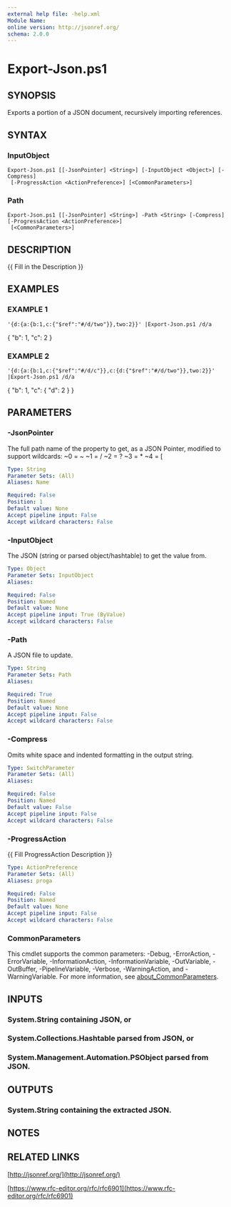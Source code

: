 ```yaml
---
external help file: -help.xml
Module Name:
online version: http://jsonref.org/
schema: 2.0.0
---
```


# Export-Json.ps1

## SYNOPSIS
Exports a portion of a JSON document, recursively importing references.

## SYNTAX

### InputObject
```
Export-Json.ps1 [[-JsonPointer] <String>] [-InputObject <Object>] [-Compress]
 [-ProgressAction <ActionPreference>] [<CommonParameters>]
```

### Path
```
Export-Json.ps1 [[-JsonPointer] <String>] -Path <String> [-Compress] [-ProgressAction <ActionPreference>]
 [<CommonParameters>]
```

## DESCRIPTION
{{ Fill in the Description }}

## EXAMPLES

### EXAMPLE 1
```
'{d:{a:{b:1,c:{"$ref":"#/d/two"}},two:2}}' |Export-Json.ps1 /d/a
```

{
  "b": 1,
  "c": 2
}

### EXAMPLE 2
```
'{d:{a:{b:1,c:{"$ref":"#/d/c"}},c:{d:{"$ref":"#/d/two"}},two:2}}' |Export-Json.ps1 /d/a
```

{
  "b": 1,
  "c": {
    "d": 2
  }
}

## PARAMETERS

### -JsonPointer
The full path name of the property to get, as a JSON Pointer, modified to support wildcards:
~0 = ~  ~1 = /  ~2 = ?  ~3 = *  ~4 = [

```yaml
Type: String
Parameter Sets: (All)
Aliases: Name

Required: False
Position: 1
Default value: None
Accept pipeline input: False
Accept wildcard characters: False
```

### -InputObject
The JSON (string or parsed object/hashtable) to get the value from.

```yaml
Type: Object
Parameter Sets: InputObject
Aliases:

Required: False
Position: Named
Default value: None
Accept pipeline input: True (ByValue)
Accept wildcard characters: False
```

### -Path
A JSON file to update.

```yaml
Type: String
Parameter Sets: Path
Aliases:

Required: True
Position: Named
Default value: None
Accept pipeline input: False
Accept wildcard characters: False
```

### -Compress
Omits white space and indented formatting in the output string.

```yaml
Type: SwitchParameter
Parameter Sets: (All)
Aliases:

Required: False
Position: Named
Default value: False
Accept pipeline input: False
Accept wildcard characters: False
```

### -ProgressAction
{{ Fill ProgressAction Description }}

```yaml
Type: ActionPreference
Parameter Sets: (All)
Aliases: proga

Required: False
Position: Named
Default value: None
Accept pipeline input: False
Accept wildcard characters: False
```

### CommonParameters
This cmdlet supports the common parameters: -Debug, -ErrorAction, -ErrorVariable, -InformationAction, -InformationVariable, -OutVariable, -OutBuffer, -PipelineVariable, -Verbose, -WarningAction, and -WarningVariable. For more information, see [about_CommonParameters](http://go.microsoft.com/fwlink/?LinkID=113216).

## INPUTS

### System.String containing JSON, or
### System.Collections.Hashtable parsed from JSON, or
### System.Management.Automation.PSObject parsed from JSON.
## OUTPUTS

### System.String containing the extracted JSON.
## NOTES

## RELATED LINKS

[http://jsonref.org/](http://jsonref.org/)

[https://www.rfc-editor.org/rfc/rfc6901](https://www.rfc-editor.org/rfc/rfc6901)

